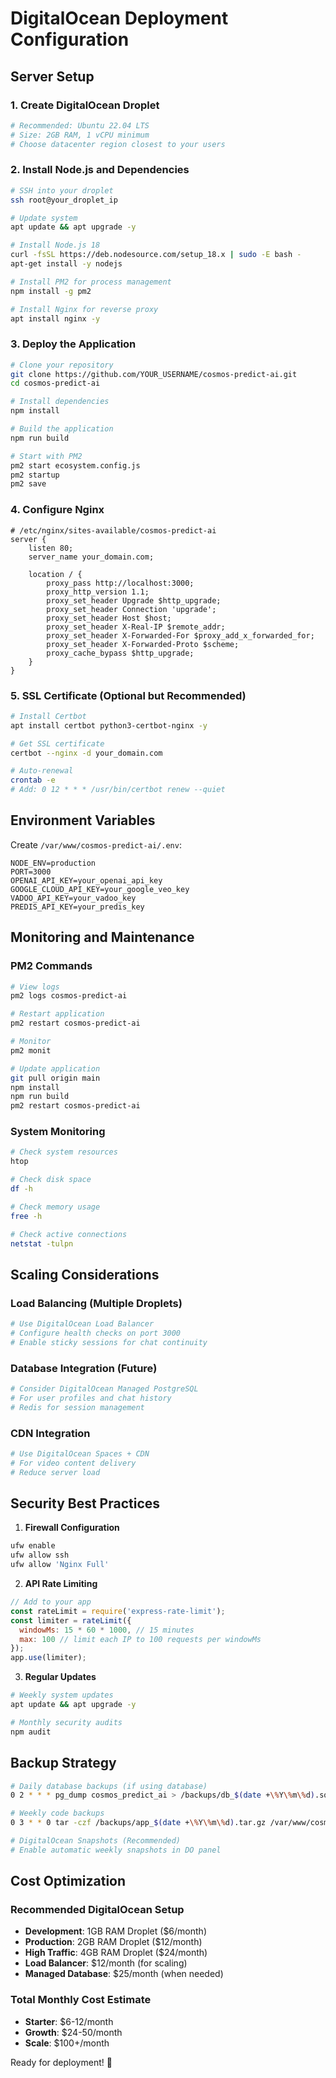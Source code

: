 # DigitalOcean Deployment Configuration

## Server Setup

### 1. Create DigitalOcean Droplet
```bash
# Recommended: Ubuntu 22.04 LTS
# Size: 2GB RAM, 1 vCPU minimum
# Choose datacenter region closest to your users
```

### 2. Install Node.js and Dependencies
```bash
# SSH into your droplet
ssh root@your_droplet_ip

# Update system
apt update && apt upgrade -y

# Install Node.js 18
curl -fsSL https://deb.nodesource.com/setup_18.x | sudo -E bash -
apt-get install -y nodejs

# Install PM2 for process management
npm install -g pm2

# Install Nginx for reverse proxy
apt install nginx -y
```

### 3. Deploy the Application
```bash
# Clone your repository
git clone https://github.com/YOUR_USERNAME/cosmos-predict-ai.git
cd cosmos-predict-ai

# Install dependencies
npm install

# Build the application
npm run build

# Start with PM2
pm2 start ecosystem.config.js
pm2 startup
pm2 save
```

### 4. Configure Nginx
```nginx
# /etc/nginx/sites-available/cosmos-predict-ai
server {
    listen 80;
    server_name your_domain.com;

    location / {
        proxy_pass http://localhost:3000;
        proxy_http_version 1.1;
        proxy_set_header Upgrade $http_upgrade;
        proxy_set_header Connection 'upgrade';
        proxy_set_header Host $host;
        proxy_set_header X-Real-IP $remote_addr;
        proxy_set_header X-Forwarded-For $proxy_add_x_forwarded_for;
        proxy_set_header X-Forwarded-Proto $scheme;
        proxy_cache_bypass $http_upgrade;
    }
}
```

### 5. SSL Certificate (Optional but Recommended)
```bash
# Install Certbot
apt install certbot python3-certbot-nginx -y

# Get SSL certificate
certbot --nginx -d your_domain.com

# Auto-renewal
crontab -e
# Add: 0 12 * * * /usr/bin/certbot renew --quiet
```

## Environment Variables

Create `/var/www/cosmos-predict-ai/.env`:
```env
NODE_ENV=production
PORT=3000
OPENAI_API_KEY=your_openai_api_key
GOOGLE_CLOUD_API_KEY=your_google_veo_key
VADOO_API_KEY=your_vadoo_key
PREDIS_API_KEY=your_predis_key
```

## Monitoring and Maintenance

### PM2 Commands
```bash
# View logs
pm2 logs cosmos-predict-ai

# Restart application
pm2 restart cosmos-predict-ai

# Monitor
pm2 monit

# Update application
git pull origin main
npm install
npm run build
pm2 restart cosmos-predict-ai
```

### System Monitoring
```bash
# Check system resources
htop

# Check disk space
df -h

# Check memory usage
free -h

# Check active connections
netstat -tulpn
```

## Scaling Considerations

### Load Balancing (Multiple Droplets)
```bash
# Use DigitalOcean Load Balancer
# Configure health checks on port 3000
# Enable sticky sessions for chat continuity
```

### Database Integration (Future)
```bash
# Consider DigitalOcean Managed PostgreSQL
# For user profiles and chat history
# Redis for session management
```

### CDN Integration
```bash
# Use DigitalOcean Spaces + CDN
# For video content delivery
# Reduce server load
```

## Security Best Practices

1. **Firewall Configuration**
```bash
ufw enable
ufw allow ssh
ufw allow 'Nginx Full'
```

2. **API Rate Limiting**
```javascript
// Add to your app
const rateLimit = require('express-rate-limit');
const limiter = rateLimit({
  windowMs: 15 * 60 * 1000, // 15 minutes
  max: 100 // limit each IP to 100 requests per windowMs
});
app.use(limiter);
```

3. **Regular Updates**
```bash
# Weekly system updates
apt update && apt upgrade -y

# Monthly security audits
npm audit
```

## Backup Strategy

```bash
# Daily database backups (if using database)
0 2 * * * pg_dump cosmos_predict_ai > /backups/db_$(date +\%Y\%m\%d).sql

# Weekly code backups
0 3 * * 0 tar -czf /backups/app_$(date +\%Y\%m\%d).tar.gz /var/www/cosmos-predict-ai

# DigitalOcean Snapshots (Recommended)
# Enable automatic weekly snapshots in DO panel
```

## Cost Optimization

### Recommended DigitalOcean Setup
- **Development**: 1GB RAM Droplet ($6/month)
- **Production**: 2GB RAM Droplet ($12/month) 
- **High Traffic**: 4GB RAM Droplet ($24/month)
- **Load Balancer**: $12/month (for scaling)
- **Managed Database**: $25/month (when needed)

### Total Monthly Cost Estimate
- **Starter**: $6-12/month
- **Growth**: $24-50/month
- **Scale**: $100+/month

Ready for deployment! 🚀